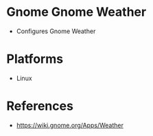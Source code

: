 # Gnome Gnome Weather

- Configures Gnome Weather

# Platforms

- Linux

# References

- https://wiki.gnome.org/Apps/Weather
